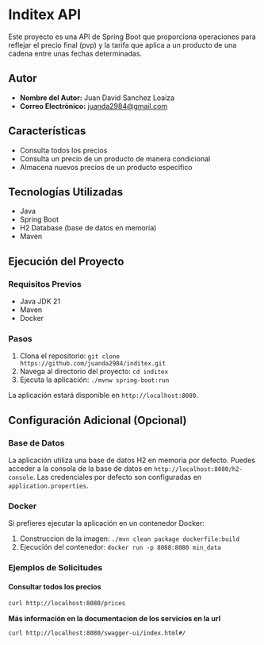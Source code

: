 # Inditex API
Este proyecto es una API de Spring Boot que proporciona operaciones para reflejar el precio final (pvp) y la tarifa que aplica a un producto de una cadena entre unas fechas determinadas.

## Autor

- **Nombre del Autor:** Juan David Sanchez Loaiza
- **Correo Electrónico:** juanda2984@gmail.com

## Características

- Consulta todos los precios
- Consulta un precio de un producto de manera condicional
- Almacena nuevos precios de un producto especifico

## Tecnologías Utilizadas

- Java
- Spring Boot
- H2 Database (base de datos en memoria)
- Maven

## Ejecución del Proyecto

### Requisitos Previos

- Java JDK 21
- Maven
- Docker

### Pasos

1. Clona el repositorio: `git clone https://github.com/juanda2984/inditex.git`
2. Navega al directorio del proyecto: `cd inditex`
3. Ejecuta la aplicación: `./mvnw spring-boot:run`

La aplicación estará disponible en `http://localhost:8080`.

## Configuración Adicional (Opcional)

### Base de Datos

La aplicación utiliza una base de datos H2 en memoria por defecto. Puedes acceder a la consola de la base de datos en `http://localhost:8080/h2-console`. Las credenciales por defecto son configuradas en `application.properties`.

### Docker

Si prefieres ejecutar la aplicación en un contenedor Docker:

1. Construccion de la imagen: `./mvn clean package dockerfile:build`
2. Ejecución del contenedor: `docker run -p 8080:8080 min_data`

### Ejemplos de Solicitudes

#### Consultar todos los precios

```bash
curl http://localhost:8080/prices
```
**Más información en la documentacion de los servicios en la url**

```bash
curl http://localhost:8080/swagger-ui/index.html#/
```
